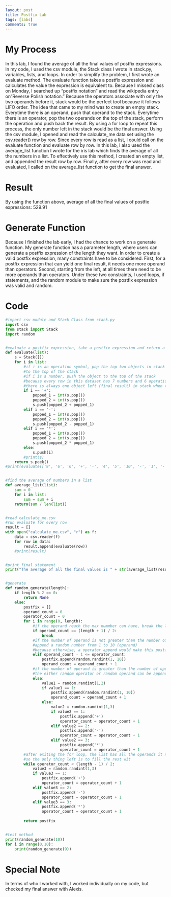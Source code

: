 ```yaml
---
layout: post
title: Postfix Lab
tags: [labs]
comments: true
---
```


# My Process

In this lab, I found the average of all the final values of postfix expressions. In my code, I used the csv module, the Stack class I wrote in stack.py, variables, lists, and loops. In order to simplify the problem, I first wrote an evaluate method. The evaluate function takes a postfix expression and calculates the value the expression is equivalent to. Because I missed class on Monday, I searched up “postfix notation” and read the wikipedia entry on“Reverse Polish notation.” Because the operators associate with only the two operands before it, stack would be the perfect tool because it follows LIFO order. The idea that came to my mind was to create an empty stack. Everytime there is an operand, push that operand to the stack. Everytime there is an operator, pop the two operands on the top of the stack, perform the operation and push back the result. By using a for loop to repeat this process, the only number left in the stack would be the final answer. Using the csv module, I opened and read the calculate_me data set using the csv.reader() row by row. Since every row is read as a list, I could call on the evaluate function and evaluate row by row. In this lab, I also used the average_list function I wrote for the iris lab which finds the average of all the numbers in a list. To effectively use this method, I created an empty list, and appended the result row by row. Finally, after every row was read and evaluated, I called on the average_list function to get the final answer.

# Result

By using the function above, average of all the final values of postfix expressions: 529.91

# Generate Function
Because I finished the lab early, I had the chance to work on a generate function. My generate function has a parameter length, where users can generate a postfix expression of the length they want. In order to create a valid postfix expression, many constraints have to be considered. First, for a postfix expression that can yield one final result, it needs one more operand than operators. Second, starting from the left, at all times there need to be more operands than operators. Under these two constraints, I used loops, if statements, and the random module to make sure the postfix expression was valid and random.

# Code
```python
#import csv module and Stack Class from stack.py
import csv
from stack import Stack
import random


#evaluate a postfix expression, take a postfix expression and return a int
def evaluate(list):
    s = Stack([])
    for i in list:
        #if i is an operation symbol, pop the top two objects in stack to perform the operation and push the result
        #to the top of the stack
        #if i is a number, push the object to the top of the stack
        #because every row in this dataset has 7 numbers and 6 operations,
        #there is always one object left (final result) in stack when the loop complete
        if i == '+':
            popped_1 = int(s.pop())
            popped_2 = int(s.pop())
            s.push(popped_2 + popped_1)
        elif i == '-':
            popped_1 = int(s.pop())
            popped_2 = int(s.pop())
            s.push(popped_2 - popped_1)
        elif i == '*':
            popped_1 = int(s.pop())
            popped_2 = int(s.pop())
            s.push(popped_2 * popped_1) 
        else:
            s.push(i)
        #print(s)
    return s.peek()
#print(evaluate(['9', '6', '6', '+', '-', '4', '5', '10', '-', '1', '-', '+', '*']))


#find the average of numbers in a list
def average_list(list):
    sum = 0
    for i in list:
        sum = sum + i
    return(sum / len(list))


#read calculate_me.csv
#run evaluate for every row
result = []
with open("calculate_me.csv", "r") as f:
    data = csv.reader(f)
    for row in data:
        result.append(evaluate(row))
    #print(result)


#print final statement
print("The average of all the final values is " + str(average_list(result)) + ".")


#generate
def random_generate(length):
    if length % 2 == 0:
        return None
    else:
        postfix = []
        operand_count = 0
        operator_count = 0
        for i in range(0, length):
            #if the operand reach the max nummber can have, break the loop
            if operand_count == (length + 1) / 2:
                break
            #if the number of operand is not greater than the number of operator by 2
            #append a random number from 1 to 10 (operand)
            #because otherwise, a operator append would make this postfix expression invalid
            elif operand_count - 1 <= operator_count:
                postfix.append(random.randint(1, 10))
                operand_count = operand_count + 1
            #if the number of operand is greater than the number of operator by 2
            #the either random operator or random operand can be appended
            else: 
                value1 = random.randint(1,2)
                if value1 == 1:
                    postfix.append(random.randint(1, 10))
                    operand_count = operand_count + 1
                else: 
                    value2 = random.randint(1,3)
                    if value2 == 1:
                        postfix.append('+')
                        operator_count = operator_count + 1
                    elif value2 == 2:
                        postfix.append('-')
                        operator_count = operator_count + 1
                    elif value2 == 3:
                        postfix.append('*')
                        operator_count = operator_count + 1
        #after exiting the for loop, the list has all the operands it need
        #so the only thing left is to fill the rest wit
        while operator_count < (length - 1) / 2:
            value3 = random.randint(1,3)
            if value3 == 1:
                postfix.append('+')
                operator_count = operator_count + 1
            elif value3 == 2:
                postfix.append('-')
                operator_count = operator_count + 1
            elif value3 == 3:
                postfix.append('*')
                operator_count = operator_count + 1
                    
        return postfix 


#test method
print(random_generate(10))
for i in range(0,10):
    print(random_generate(9))
```
# Special Note

In terms of who I worked with, I worked individually on my code, but checked my final answer with Alexis. 

